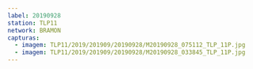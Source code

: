 ```yaml
---
label: 20190928
station: TLP11
network: BRAMON
capturas:
  - imagem: TLP11/2019/201909/20190928/M20190928_075112_TLP_11P.jpg
  - imagem: TLP11/2019/201909/20190928/M20190928_033845_TLP_11P.jpg
---
```

